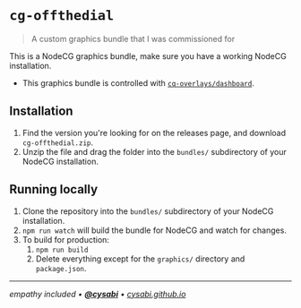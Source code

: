 # `cg-offthedial`
> A custom graphics bundle that I was commissioned for

This is a NodeCG graphics bundle, make sure you have a working NodeCG installation.
- This graphics bundle is controlled with [`cq-overlays/dashboard`](https://github.com/cq-overlays/dashboard).

## Installation
1. Find the version you're looking for on the releases page, and download `cg-offthedial.zip`.
1. Unzip the file and drag the folder into the `bundles/` subdirectory of your NodeCG installation.

## Running locally
1. Clone the repository into the `bundles/` subdirectory of your NodeCG installation.
1. `npm run watch` will build the bundle for NodeCG and watch for changes.
1. To build for production:
    1. `npm run build`
    1. Delete everything except for the `graphics/` directory and `package.json`.

---

*empathy included • [**@cysabi**](https://github.com/cysabi) • [cysabi.github.io](https://cysabi.github.io)*
